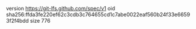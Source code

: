 version https://git-lfs.github.com/spec/v1
oid sha256:ffda3fe220ef62c3cdb3c764655cd1c7abe0022eaf560b24f33e66593f2f4bdd
size 776
